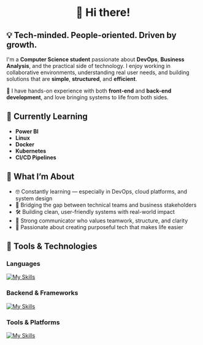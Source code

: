 <p align="center">
  <h1 align="center">👋 Hi there!</h1>
</p>

## 💡 Tech-minded. People-oriented. Driven by growth.

I'm a **Computer Science student** passionate about **DevOps**, **Business Analysis**, and the practical side of technology. I enjoy working in collaborative environments, understanding real user needs, and building solutions that are **simple**, **structured**, and **efficient**.

🔧 I have hands-on experience with both **front-end** and **back-end development**, and love bringing systems to life from both sides.

## 🌱 Currently Learning

- **Power BI**
- **Linux**
- **Docker**
- **Kubernetes**
- **CI/CD Pipelines**

## 🚀 What I’m About

- 🤓 Constantly learning — especially in DevOps, cloud platforms, and system design  
- 🧩 Bridging the gap between technical teams and business stakeholders  
- 🛠 Building clean, user-friendly systems with real-world impact  
- 💬 Strong communicator who values teamwork, structure, and clarity  
- 🤍 Passionate about creating purposeful tech that makes life easier

## 🧰 Tools & Technologies

### Languages  
[![My Skills](https://skillicons.dev/icons?i=java,python,html,css,javascript,c&perline=8)](https://skillicons.dev)

### Backend & Frameworks  
[![My Skills](https://skillicons.dev/icons?i=dotnet,azure&perline=4)](https://skillicons.dev)  

### Tools & Platforms  
[![My Skills](https://skillicons.dev/icons?i=git,github,azure,postman&perline=4)](https://skillicons.dev)

<!-- GitHub Stats (Optional)
![Oneli's GitHub Stats](https://github-readme-stats.vercel.app/api?username=OneliWickramaratne&show_icons=true&theme=calm)
-->

<!-- You can add pinned repositories or project highlights here later -->
